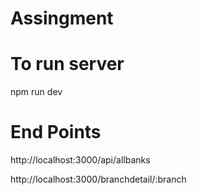 # Assingment

# To run server

npm run dev

# End Points

http://localhost:3000/api/allbanks

http://localhost:3000/branchdetail/:branch
